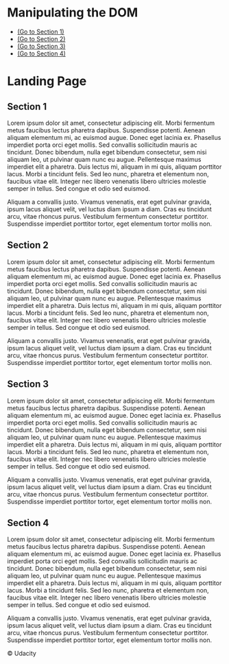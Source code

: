 # Manipulating the DOM

- [(Go to Section 1)](#section-1)
- [(Go to Section 2)](#section-2)
- [(Go to Section 3)](#section-3)
- [(Go to Section 4)](#section-4)

# Landing Page

## Section 1

Lorem ipsum dolor sit amet, consectetur adipiscing elit. Morbi fermentum metus faucibus lectus pharetra dapibus. Suspendisse potenti. Aenean aliquam elementum mi, ac euismod augue. Donec eget lacinia ex. Phasellus imperdiet porta orci eget mollis. Sed convallis sollicitudin mauris ac tincidunt. Donec bibendum, nulla eget bibendum consectetur, sem nisi aliquam leo, ut pulvinar quam nunc eu augue. Pellentesque maximus imperdiet elit a pharetra. Duis lectus mi, aliquam in mi quis, aliquam porttitor lacus. Morbi a tincidunt felis. Sed leo nunc, pharetra et elementum non, faucibus vitae elit. Integer nec libero venenatis libero ultricies molestie semper in tellus. Sed congue et odio sed euismod.

Aliquam a convallis justo. Vivamus venenatis, erat eget pulvinar gravida, ipsum lacus aliquet velit, vel luctus diam ipsum a diam. Cras eu tincidunt arcu, vitae rhoncus purus. Vestibulum fermentum consectetur porttitor. Suspendisse imperdiet porttitor tortor, eget elementum tortor mollis non.

## Section 2

Lorem ipsum dolor sit amet, consectetur adipiscing elit. Morbi fermentum metus faucibus lectus pharetra dapibus. Suspendisse potenti. Aenean aliquam elementum mi, ac euismod augue. Donec eget lacinia ex. Phasellus imperdiet porta orci eget mollis. Sed convallis sollicitudin mauris ac tincidunt. Donec bibendum, nulla eget bibendum consectetur, sem nisi aliquam leo, ut pulvinar quam nunc eu augue. Pellentesque maximus imperdiet elit a pharetra. Duis lectus mi, aliquam in mi quis, aliquam porttitor lacus. Morbi a tincidunt felis. Sed leo nunc, pharetra et elementum non, faucibus vitae elit. Integer nec libero venenatis libero ultricies molestie semper in tellus. Sed congue et odio sed euismod.

Aliquam a convallis justo. Vivamus venenatis, erat eget pulvinar gravida, ipsum lacus aliquet velit, vel luctus diam ipsum a diam. Cras eu tincidunt arcu, vitae rhoncus purus. Vestibulum fermentum consectetur porttitor. Suspendisse imperdiet porttitor tortor, eget elementum tortor mollis non.

## Section 3

Lorem ipsum dolor sit amet, consectetur adipiscing elit. Morbi fermentum metus faucibus lectus pharetra dapibus. Suspendisse potenti. Aenean aliquam elementum mi, ac euismod augue. Donec eget lacinia ex. Phasellus imperdiet porta orci eget mollis. Sed convallis sollicitudin mauris ac tincidunt. Donec bibendum, nulla eget bibendum consectetur, sem nisi aliquam leo, ut pulvinar quam nunc eu augue. Pellentesque maximus imperdiet elit a pharetra. Duis lectus mi, aliquam in mi quis, aliquam porttitor lacus. Morbi a tincidunt felis. Sed leo nunc, pharetra et elementum non, faucibus vitae elit. Integer nec libero venenatis libero ultricies molestie semper in tellus. Sed congue et odio sed euismod.

Aliquam a convallis justo. Vivamus venenatis, erat eget pulvinar gravida, ipsum lacus aliquet velit, vel luctus diam ipsum a diam. Cras eu tincidunt arcu, vitae rhoncus purus. Vestibulum fermentum consectetur porttitor. Suspendisse imperdiet porttitor tortor, eget elementum tortor mollis non.

## Section 4

Lorem ipsum dolor sit amet, consectetur adipiscing elit. Morbi fermentum metus faucibus lectus pharetra dapibus. Suspendisse potenti. Aenean aliquam elementum mi, ac euismod augue. Donec eget lacinia ex. Phasellus imperdiet porta orci eget mollis. Sed convallis sollicitudin mauris ac tincidunt. Donec bibendum, nulla eget bibendum consectetur, sem nisi aliquam leo, ut pulvinar quam nunc eu augue. Pellentesque maximus imperdiet elit a pharetra. Duis lectus mi, aliquam in mi quis, aliquam porttitor lacus. Morbi a tincidunt felis. Sed leo nunc, pharetra et elementum non, faucibus vitae elit. Integer nec libero venenatis libero ultricies molestie semper in tellus. Sed congue et odio sed euismod.

Aliquam a convallis justo. Vivamus venenatis, erat eget pulvinar gravida, ipsum lacus aliquet velit, vel luctus diam ipsum a diam. Cras eu tincidunt arcu, vitae rhoncus purus. Vestibulum fermentum consectetur porttitor. Suspendisse imperdiet porttitor tortor, eget elementum tortor mollis non.

&copy; Udacity
